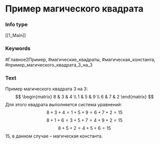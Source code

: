 # Пример магического квадрата
### Info type
[[1_Main]]
### Keywords
#Главное2Пример, #магические_квадраты, #магическая_константа, #пример_магического_квадрата_3_на_3
### Text
Пример магического квадрата 3 на 3:
$$
\begin{matrix}
8 & 3 & 4 \\
1 & 5 & 9 \\
6 & 7 & 2
\end{matrix}
$$
Для этого квадрата выполняется система уравнений:
$$8+3+4=1+5+9=6+7+2=15$$
$$8+1+6=3+5+7=4+9+2=15$$
$$8+5+2=4+5+6=15$$
15, в данном случае – магическая константа.